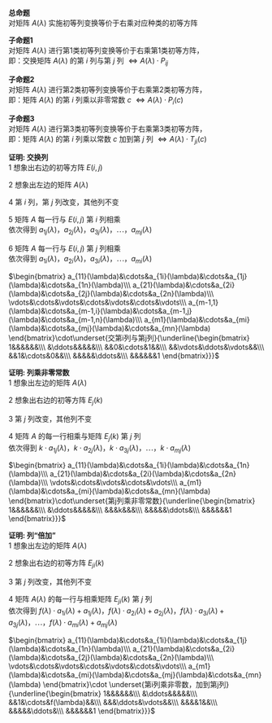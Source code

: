 **总命题**  
对矩阵 $A(\lambda)$ 实施初等列变换等价于右乘对应种类的初等方阵  
  
**子命题1**  
对矩阵 $A(\lambda)$ 进行第1类初等列变换等价于右乘第1类初等方阵，  
即：交换矩阵 $A(\lambda)$ 的第 $i$ 列与第 $j$ 列 $\Leftrightarrow A(\lambda)\cdot P_{ij}$   
  
**子命题2**  
对矩阵 $A(\lambda)$ 进行第2类初等列变换等价于右乘第2类初等方阵，  
即：矩阵 $A(\lambda)$ 的第 $i$ 列乘以非零常数 $c$  $\Leftrightarrow A(\lambda)\cdot P_i(c)$   
  
**子命题3**  
对矩阵 $A(\lambda)$ 进行第3类初等列变换等价于右乘第3类初等方阵，  
即：矩阵 $A(\lambda)$ 的第 $i$ 列乘以常数 $c$ 加到第 $j$ 列 $\Leftrightarrow A(\lambda)\cdot T_{ji}(c)$   
  
**证明: 交换列**  
1 想象出右边的初等方阵 $E(i,j)$   
  
2 想象出左边的矩阵 $A(\lambda)$   
  
4 第 $i$ 列，第 $j$ 列改变，其他列不变  
  
5 矩阵 $A$ 每一行与 $E(i,j)$ 第 $i$ 列相乘  
依次得到 $a_{1j}(\lambda)，a_{2j}(\lambda)，a_{3j}(\lambda)，\cdots，a_{mj}(\lambda)$   
  
6 矩阵 $A$ 每一行与 $E(i,j)$ 第 $j$ 列相乘  
依次得到 $a_{1i}(\lambda)，a_{2i}(\lambda)，a_{3i}(\lambda)，\cdots，a_{mi}(\lambda)$   
  
 $\begin{bmatrix}  
a_{11}(\lambda)&\cdots&a_{1i}(\lambda)&\cdots&a_{1j}(\lambda)&\cdots&a_{1n}(\lambda)\\\   
a_{21}(\lambda)&\cdots&a_{2i}(\lambda)&\cdots&a_{2j}(\lambda)&\cdots&a_{2n}(\lambda)\\\   
\vdots&\cdots&\vdots&\cdots&\vdots&\cdots&\vdots\\\   
a_{m-1,1}(\lambda)&\cdots&a_{m-1,i}(\lambda)&\cdots&a_{m-1,j}(\lambda)&\cdots&a_{m-1,n}(\lambda)\\\   
a_{m1}(\lambda)&\cdots&a_{mi}(\lambda)&\cdots&a_{mj}(\lambda)&\cdots&a_{mn}(\lambda)  
\end{bmatrix}\cdot\underset{交第i列与第j列}{\underline{\begin{bmatrix}  
1&&&&&&\\\   
&\ddots&&&&&\\\   
&&0&\cdots&1&&\\\   
&&\vdots&\ddots&\vdots&&\\\   
&&1&\cdots&0&&\\\   
&&&&&\ddots&\\\   
&&&&&&1  
\end{bmatrix}}}$   
  
**证明: 列乘非零常数**  
1 想象出左边的矩阵 $A(\lambda)$   
  
2 想象出右边的初等方阵 $E_j(k)$   
  
3 第 $j$ 列改变，其他列不变  
  
4 矩阵 $A$ 的每一行相乘与矩阵 $E_j(k)$ 第 $j$ 列  
依次得到 $k\cdot a_{1j}(\lambda)，k\cdot a_{2j}(\lambda)，k\cdot a_{3j}(\lambda)，\cdots，k\cdot a_{mj}(\lambda)$   
  
 $\begin{bmatrix}  
a_{11}(\lambda)&\cdots&a_{1i}(\lambda)&\cdots&a_{1n}(\lambda)\\\   
a_{21}(\lambda)&\cdots&a_{2i}(\lambda)&\cdots&a_{2n}(\lambda)\\\   
\vdots&\cdots&\vdots&\cdots&\vdots\\\   
a_{m1}(\lambda)&\cdots&a_{mi}(\lambda)&\cdots&a_{mn}(\lambda)  
\end{bmatrix}\cdot\underset{第j列乘非零常数}{\underline{\begin{bmatrix}  
1&&&&&&\\\   
&\ddots&&&&&\\\   
&&&k&&&\\\   
&&&&&\ddots&\\\   
&&&&&&1  
\end{bmatrix}}}$   
  
**证明: 列“倍加”**  
1 想象出左边的矩阵 $A(\lambda)$   
  
2 想象出右边的初等方阵 $E_{ji}(k)$   
  
3 第 $j$ 列改变，其他列不变  
  
4 矩阵 $A(\lambda)$ 的每一行与相乘矩阵 $E_{ji}(k)$ 第 $j$ 列  
依次得到 $f(\lambda)\cdot a_{1i}(\lambda)+a_{1j}(\lambda)，f(\lambda)\cdot a_{2i}(\lambda)+a_{2j}(\lambda)，  
f(\lambda)\cdot a_{3i}(\lambda)+a_{3j}(\lambda)，\cdots，f(\lambda)\cdot a_{mi}(\lambda)+a_{mj}(\lambda)$   
  
 $\begin{bmatrix}  
a_{11}(\lambda)&\cdots&a_{1i}(\lambda)&\cdots&a_{1j}(\lambda)&\cdots&a_{1n}(\lambda)\\\   
a_{21}(\lambda)&\cdots&a_{2i}(\lambda)&\cdots&a_{2j}(\lambda)&\cdots&a_{2n}(\lambda)\\\   
\vdots&\cdots&\vdots&\cdots&\vdots&\cdots&\vdots\\\   
a_{m1}(\lambda)&\cdots&a_{mi}(\lambda)&\cdots&a_{mj}(\lambda)&\cdots&a_{mn}(\lambda)  
\end{bmatrix}\cdot  
\underset{第i列乘非零数，加到第j列}{\underline{\begin{bmatrix}  
1&&&&&&\\\   
&\ddots&&&&&\\\   
&&1&\cdots&f(\lambda)&&\\\   
&&&\ddots&\vdots&&\\\   
&&&&1&&\\\   
&&&&&\ddots&\\\   
&&&&&&1  
\end{bmatrix}}}$   

